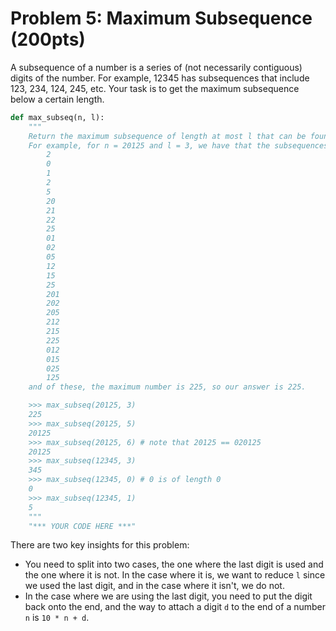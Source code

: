 # Problem 5: Maximum Subsequence (200pts)

A subsequence of a number is a series of (not necessarily contiguous) digits of the number. For example, 12345 has subsequences that include 123, 234, 124, 245, etc. Your task is to get the maximum subsequence below a certain length.

```python
def max_subseq(n, l):
    """
    Return the maximum subsequence of length at most l that can be found in the given number n.
    For example, for n = 20125 and l = 3, we have that the subsequences are
        2
        0
        1
        2
        5
        20
        21
        22
        25
        01
        02
        05
        12
        15
        25
        201
        202
        205
        212
        215
        225
        012
        015
        025
        125
    and of these, the maximum number is 225, so our answer is 225.

    >>> max_subseq(20125, 3)
    225
    >>> max_subseq(20125, 5)
    20125
    >>> max_subseq(20125, 6) # note that 20125 == 020125
    20125
    >>> max_subseq(12345, 3)
    345
    >>> max_subseq(12345, 0) # 0 is of length 0
    0
    >>> max_subseq(12345, 1)
    5
    """
    "*** YOUR CODE HERE ***"

```

There are two key insights for this problem:

* You need to split into two cases, the one where the last digit is used and the one where it is not. In the case where it is, we want to reduce `l` since we used the last digit, and in the case where it isn't, we do not.
* In the case where we are using the last digit, you need to put the digit back onto the end, and the way to attach a digit `d` to the end of a number `n` is `10 * n + d`.
